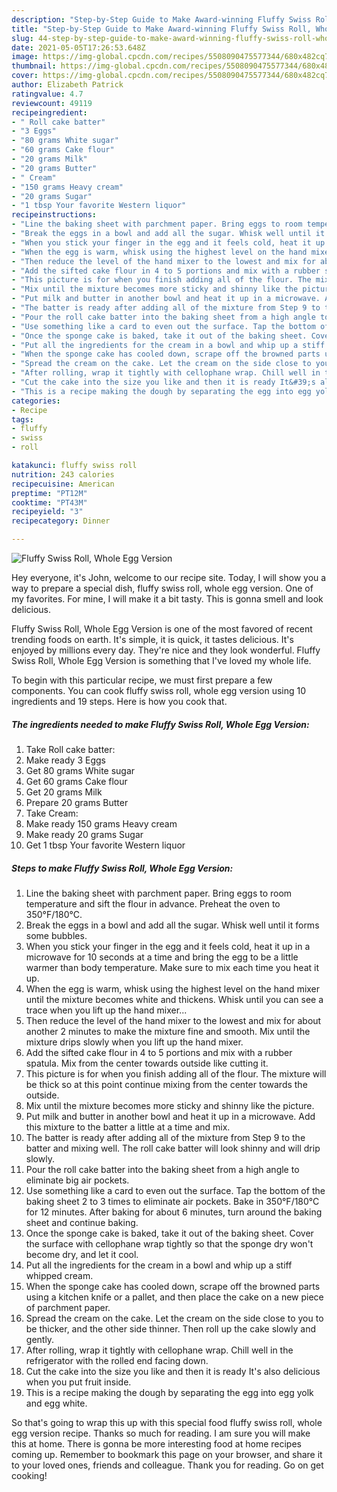 ```yaml
---
description: "Step-by-Step Guide to Make Award-winning Fluffy Swiss Roll, Whole Egg Version"
title: "Step-by-Step Guide to Make Award-winning Fluffy Swiss Roll, Whole Egg Version"
slug: 44-step-by-step-guide-to-make-award-winning-fluffy-swiss-roll-whole-egg-version
date: 2021-05-05T17:26:53.648Z
image: https://img-global.cpcdn.com/recipes/5508090475577344/680x482cq70/fluffy-swiss-roll-whole-egg-version-recipe-main-photo.jpg
thumbnail: https://img-global.cpcdn.com/recipes/5508090475577344/680x482cq70/fluffy-swiss-roll-whole-egg-version-recipe-main-photo.jpg
cover: https://img-global.cpcdn.com/recipes/5508090475577344/680x482cq70/fluffy-swiss-roll-whole-egg-version-recipe-main-photo.jpg
author: Elizabeth Patrick
ratingvalue: 4.7
reviewcount: 49119
recipeingredient:
- " Roll cake batter"
- "3 Eggs"
- "80 grams White sugar"
- "60 grams Cake flour"
- "20 grams Milk"
- "20 grams Butter"
- " Cream"
- "150 grams Heavy cream"
- "20 grams Sugar"
- "1 tbsp Your favorite Western liquor"
recipeinstructions:
- "Line the baking sheet with parchment paper. Bring eggs to room temperature and sift the flour in advance. Preheat the oven to 350°F/180°C."
- "Break the eggs in a bowl and add all the sugar. Whisk well until it forms some bubbles."
- "When you stick your finger in the egg and it feels cold, heat it up in a microwave for 10 seconds at a time and bring the egg to be a little warmer than body temperature. Make sure to mix each time you heat it up."
- "When the egg is warm, whisk using the highest level on the hand mixer until the mixture becomes white and thickens. Whisk until you can see a trace when you lift up the hand mixer..."
- "Then reduce the level of the hand mixer to the lowest and mix for about another 2 minutes to make the mixture fine and smooth. Mix until the mixture drips slowly when you lift up the hand mixer."
- "Add the sifted cake flour in 4 to 5 portions and mix with a rubber spatula. Mix from the center towards outside like cutting it."
- "This picture is for when you finish adding all of the flour. The mixture will be thick so at this point continue mixing from the center towards the outside."
- "Mix until the mixture becomes more sticky and shinny like the picture."
- "Put milk and butter in another bowl and heat it up in a microwave. Add this mixture to the batter a little at a time and mix."
- "The batter is ready after adding all of the mixture from Step 9 to the batter and mixing well. The roll cake batter will look shinny and will drip slowly."
- "Pour the roll cake batter into the baking sheet from a high angle to eliminate big air pockets."
- "Use something like a card to even out the surface. Tap the bottom of the baking sheet 2 to 3 times to eliminate air pockets. Bake in  350°F/180°C for 12 minutes. After baking for about 6 minutes, turn around the baking sheet and continue baking."
- "Once the sponge cake is baked, take it out of the baking sheet. Cover the surface with cellophane wrap tightly so that the sponge dry won&#39;t become dry, and let it cool."
- "Put all the ingredients for the cream in a bowl and whip up a stiff whipped cream."
- "When the sponge cake has cooled down, scrape off the browned parts using a kitchen knife or a pallet, and then place the cake on a new piece of parchment paper."
- "Spread the cream on the cake. Let the cream on the side close to you to be thicker, and the other side thinner. Then roll up the cake slowly and gently."
- "After rolling, wrap it tightly with cellophane wrap. Chill well in the refrigerator with the rolled end facing down."
- "Cut the cake into the size you like and then it is ready It&#39;s also delicious when you put fruit inside."
- "This is a recipe making the dough by separating the egg into egg yolk and egg white."
categories:
- Recipe
tags:
- fluffy
- swiss
- roll

katakunci: fluffy swiss roll 
nutrition: 243 calories
recipecuisine: American
preptime: "PT12M"
cooktime: "PT43M"
recipeyield: "3"
recipecategory: Dinner

---
```



![Fluffy Swiss Roll, Whole Egg Version](https://img-global.cpcdn.com/recipes/5508090475577344/680x482cq70/fluffy-swiss-roll-whole-egg-version-recipe-main-photo.jpg)

Hey everyone, it's John, welcome to our recipe site. Today, I will show you a way to prepare a special dish, fluffy swiss roll, whole egg version. One of my favorites. For mine, I will make it a bit tasty. This is gonna smell and look delicious.

Fluffy Swiss Roll, Whole Egg Version is one of the most favored of recent trending foods on earth. It's simple, it is quick, it tastes delicious. It's enjoyed by millions every day. They're nice and they look wonderful. Fluffy Swiss Roll, Whole Egg Version is something that I've loved my whole life.




To begin with this particular recipe, we must first prepare a few components. You can cook fluffy swiss roll, whole egg version using 10 ingredients and 19 steps. Here is how you cook that.

<!--inarticleads1-->

##### The ingredients needed to make Fluffy Swiss Roll, Whole Egg Version:

1. Take  Roll cake batter:
1. Make ready 3 Eggs
1. Get 80 grams White sugar
1. Get 60 grams Cake flour
1. Get 20 grams Milk
1. Prepare 20 grams Butter
1. Take  Cream:
1. Make ready 150 grams Heavy cream
1. Make ready 20 grams Sugar
1. Get 1 tbsp Your favorite Western liquor




<!--inarticleads2-->

##### Steps to make Fluffy Swiss Roll, Whole Egg Version:

1. Line the baking sheet with parchment paper. Bring eggs to room temperature and sift the flour in advance. Preheat the oven to 350°F/180°C.
1. Break the eggs in a bowl and add all the sugar. Whisk well until it forms some bubbles.
1. When you stick your finger in the egg and it feels cold, heat it up in a microwave for 10 seconds at a time and bring the egg to be a little warmer than body temperature. Make sure to mix each time you heat it up.
1. When the egg is warm, whisk using the highest level on the hand mixer until the mixture becomes white and thickens. Whisk until you can see a trace when you lift up the hand mixer...
1. Then reduce the level of the hand mixer to the lowest and mix for about another 2 minutes to make the mixture fine and smooth. Mix until the mixture drips slowly when you lift up the hand mixer.
1. Add the sifted cake flour in 4 to 5 portions and mix with a rubber spatula. Mix from the center towards outside like cutting it.
1. This picture is for when you finish adding all of the flour. The mixture will be thick so at this point continue mixing from the center towards the outside.
1. Mix until the mixture becomes more sticky and shinny like the picture.
1. Put milk and butter in another bowl and heat it up in a microwave. Add this mixture to the batter a little at a time and mix.
1. The batter is ready after adding all of the mixture from Step 9 to the batter and mixing well. The roll cake batter will look shinny and will drip slowly.
1. Pour the roll cake batter into the baking sheet from a high angle to eliminate big air pockets.
1. Use something like a card to even out the surface. Tap the bottom of the baking sheet 2 to 3 times to eliminate air pockets. Bake in  350°F/180°C for 12 minutes. After baking for about 6 minutes, turn around the baking sheet and continue baking.
1. Once the sponge cake is baked, take it out of the baking sheet. Cover the surface with cellophane wrap tightly so that the sponge dry won&#39;t become dry, and let it cool.
1. Put all the ingredients for the cream in a bowl and whip up a stiff whipped cream.
1. When the sponge cake has cooled down, scrape off the browned parts using a kitchen knife or a pallet, and then place the cake on a new piece of parchment paper.
1. Spread the cream on the cake. Let the cream on the side close to you to be thicker, and the other side thinner. Then roll up the cake slowly and gently.
1. After rolling, wrap it tightly with cellophane wrap. Chill well in the refrigerator with the rolled end facing down.
1. Cut the cake into the size you like and then it is ready It&#39;s also delicious when you put fruit inside.
1. This is a recipe making the dough by separating the egg into egg yolk and egg white.




So that's going to wrap this up with this special food fluffy swiss roll, whole egg version recipe. Thanks so much for reading. I am sure you will make this at home. There is gonna be more interesting food at home recipes coming up. Remember to bookmark this page on your browser, and share it to your loved ones, friends and colleague. Thank you for reading. Go on get cooking!

